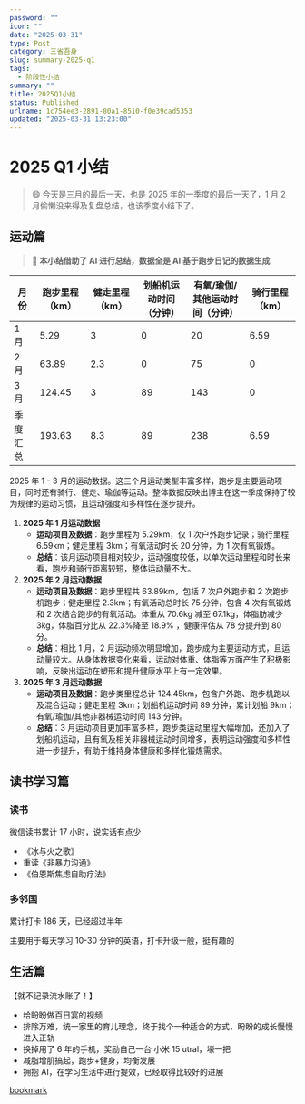 ```yaml
---
password: ""
icon: ""
date: "2025-03-31"
type: Post
category: 三省吾身
slug: summary-2025-q1
tags:
  - 阶段性小结
summary: ""
title: 2025Q1小结
status: Published
urlname: 1c754ee3-2891-80a1-8510-f0e39cad5353
updated: "2025-03-31 13:23:00"
---
```


# 2025 Q1 小结

> 😄 今天是三月的最后一天，也是 2025 年的一季度的最后一天了，1 月 2 月偷懒没来得及复盘总结，也该季度小结下了。

## **运动篇**

> 💌 **本小结借助了 AI 进行总结，数据全是 AI 基于跑步日记的数据生成**

| 月份     | 跑步里程（km） | 健走里程（km） | 划船机运动时间（分钟） | 有氧/瑜伽/其他运动时间（分钟） | 骑行里程（km） |
| -------- | -------------- | -------------- | ---------------------- | ------------------------------ | -------------- |
| 1 月     | 5.29           | 3              | 0                      | 20                             | 6.59           |
| 2 月     | 63.89          | 2.3            | 0                      | 75                             | 0              |
| 3 月     | 124.45         | 3              | 89                     | 143                            | 0              |
| 季度汇总 | 193.63         | 8.3            | 89                     | 238                            | 6.59           |

2025 年 1 - 3 月的运动数据。这三个月运动类型丰富多样，跑步是主要运动项目，同时还有骑行、健走、瑜伽等运动。整体数据反映出博主在这一季度保持了较为规律的运动习惯，且运动强度和多样性在逐步提升。

1. **2025 年 1 月运动数据**
   - **运动项目及数据**：跑步里程为 5.29km，仅 1 次户外跑步记录；骑行里程 6.59km；健走里程 3km；有氧活动时长 20 分钟，为 1 次有氧锻炼。
   - **总结**：该月运动项目相对较少，运动强度较低，以单次运动里程和时长来看，跑步和骑行距离较短，整体运动量不大。
2. **2025 年 2 月运动数据**
   - **运动项目及数据**：跑步里程共 63.89km，包括 7 次户外跑步和 2 次跑步机跑步；健走里程 2.3km；有氧活动总时长 75 分钟，包含 4 次有氧锻炼和 2 次结合跑步的有氧活动。体重从 70.6kg 减至 67.1kg，体脂肪减少 3kg，体脂百分比从 22.3%降至 18.9% ，健康评估从 78 分提升到 80 分。
   - **总结**：相比 1 月，2 月运动频次明显增加，跑步成为主要运动方式，且运动量较大。从身体数据变化来看，运动对体重、体脂等方面产生了积极影响，反映出运动在塑形和提升健康水平上有一定效果。
3. **2025 年 3 月运动数据**
   - **运动项目及数据**：跑步类里程总计 124.45km，包含户外跑、跑步机跑以及混合运动；健走里程 3km；划船机运动时间 89 分钟，累计划船 9km；有氧/瑜伽/其他非器械运动时间 143 分钟。
   - **总结**：3 月运动项目更加丰富多样，跑步类运动里程大幅增加，还加入了划船机运动，且有氧及相关非器械运动时间增多，表明运动强度和多样性进一步提升，有助于维持身体健康和多样化锻炼需求。

## 读书学习篇

### 读书

微信读书累计 17 小时，说实话有点少

- 《冰与火之歌》
- 重读《非暴力沟通》
- 《伯恩斯焦虑自助疗法》

### 多邻国

累计打卡 186 天，已经超过半年

主要用于每天学习 10-30 分钟的英语，打卡升级一般，挺有趣的

## 生活篇

【就不记录流水账了！】

- 给盼盼做百日宴的视频
- 排除万难，统一家里的育儿理念，终于找个一种适合的方式，盼盼的成长慢慢进入正轨
- 换掉用了 6 年的手机，奖励自己一台 小米 15 utral，壕一把
- 减脂增肌搞起，跑步+健身，均衡发展
- 拥抱 AI，在学习生活中进行提效，已经取得比较好的进展

[bookmark](https://kuangyichen.com/running)
